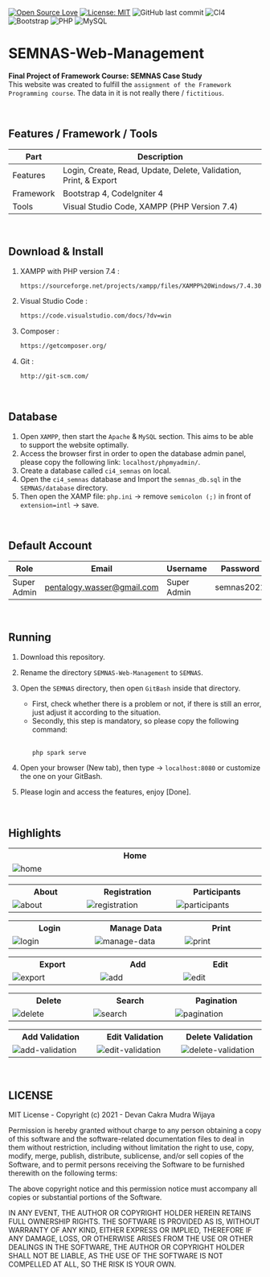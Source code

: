 [![Open Source Love](https://badges.frapsoft.com/os/v1/open-source.svg?style=flat)](https://github.com/ellerbrock/open-source-badges/)
[![License: MIT](https://img.shields.io/badge/License-MIT-green.svg)](https://opensource.org/licenses/MIT)
![GitHub last commit](https://img.shields.io/github/last-commit/devancakra/SEMNAS-Web-Management)
![CI4](https://img.shields.io/badge/-Codeigniter4-darkblue?style=flat&logo=Codeigniter)
![Bootstrap](https://img.shields.io/badge/-Bootstrap-purple.svg?&logo=bootstrap&logoColor=white)
![PHP](https://img.shields.io/badge/-PHP-grey.svg?&logo=PHP&logoColor=white)
![MySQL](https://img.shields.io/badge/-MySQL-blue.svg?style=flat&logo=mysql&logoColor=white)

# SEMNAS-Web-Management
<strong>Final Project of Framework Course: SEMNAS Case Study</strong><br>
This website was created to fulfill the ``` assignment of the Framework Programming course ```. The data in it is not really there / ``` fictitious ```.

<br>

## Features / Framework / Tools
| Part | Description |
| --- | --- |
| Features | Login, Create, Read, Update, Delete, Validation, Print, & Export |
| Framework | Bootstrap 4, CodeIgniter 4 |
| Tools | Visual Studio Code, XAMPP (PHP Version 7.4) |

<br>

## Download & Install
1. XAMPP with PHP version 7.4 :
   
   ```bash
   https://sourceforge.net/projects/xampp/files/XAMPP%20Windows/7.4.30/xampp-windows-x64-7.4.30-1-VC15-installer.exe/download
   ```
   
2. Visual Studio Code :
   
   ```bash
   https://code.visualstudio.com/docs/?dv=win
   ```
   
3. Composer :

   ```bash
   https://getcomposer.org/
   ```
   
4. Git :

   ```bash
   http://git-scm.com/
   ```

<br>

## Database
1. Open ``` XAMPP ```, then start the ``` Apache ``` & ``` MySQL ``` section. This aims to be able to support the website optimally.<br>
2. Access the browser first in order to open the database admin panel, please copy the following link: ``` localhost/phpmyadmin/ ```.
3. Create a database called ``` ci4_semnas ``` on local.<br>
4. Open the ``` ci4_semnas ``` database and Import the ``` semnas_db.sql ``` in the ``` SEMNAS/database ``` directory.<br>
5. Then open the XAMP file: ``` php.ini ``` -> remove ``` semicolon (;) ``` in front of ``` extension=intl ``` -> save.

<br>

## Default Account
| Role | Email | Username | Password |
| --- | --- | --- | --- |
| Super Admin | pentalogy.wasser@gmail.com | Super Admin | semnas2021 |

<br>

## Running
1. Download this repository.<br>
2. Rename the directory ``` SEMNAS-Web-Management ``` to ``` SEMNAS ```.<br>
3. Open the ``` SEMNAS ``` directory, then open ``` GitBash ``` inside that directory.
   <ul>
       <li>First, check whether there is a problem or not, if there is still an error, just adjust it according to the situation.</li>
       <li>Secondly, this step is mandatory, so please copy the following command:<br><br></li>
       
   ````bash
   php spark serve
   ````
   </ul>
4. Open your browser (New tab), then type -> ``` localhost:8080 ``` or customize the one on your GitBash.<br>
5. Please login and access the features, enjoy [Done].

<br>

## Highlights
<table>
<tr>
<th width="840">Home</th>
</tr>
<tr>
<td><img src="https://user-images.githubusercontent.com/54527592/109822472-8fbef980-7c69-11eb-9fee-c3d6f7259862.png" alt="home"></td>
</tr>
</table>
<table>
<tr>
<th width="280">About</th>
<th width="280">Registration</th>
<th width="280">Participants</th>
</tr>
<tr>
<td><img src="https://user-images.githubusercontent.com/54527592/109822592-acf3c800-7c69-11eb-8193-5dc9c91d9b76.png" alt="about"></td>
<td><img src="https://user-images.githubusercontent.com/54527592/109823043-24295c00-7c6a-11eb-85ec-638a93e6b4fe.png" alt="registration"></td>
<td><img src="https://user-images.githubusercontent.com/54527592/109822749-d7458580-7c69-11eb-9332-efdeb85d009f.png" alt="participants"></td>
</tr>
</table>
<table>
<tr>
<th width="280">Login</th>
<th width="280">Manage Data</th>
<th width="280">Print</th>
</tr>
<tr>
<td><img src="https://user-images.githubusercontent.com/54527592/109823193-49b66580-7c6a-11eb-8e2c-c96bd31de17b.png" alt="login"></td>
<td><img src="https://user-images.githubusercontent.com/54527592/109821080-31454b80-7c68-11eb-9cb7-5c66e7420b0d.png" alt="manage-data"></td>
<td><img src="https://user-images.githubusercontent.com/54527592/109821231-59cd4580-7c68-11eb-986c-a3052f8e56c9.png" alt="print"></td>
</tr>
</table>
<table>
<tr>
<th width="280">Export</th>
<th width="280">Add</th>
<th width="280">Edit</th>
</tr>
<tr>
<td><img src="https://user-images.githubusercontent.com/54527592/109821446-926d1f00-7c68-11eb-86cd-fdf8bcd15009.png" alt="export"></td>
<td><img src="https://user-images.githubusercontent.com/54527592/109821546-a9ac0c80-7c68-11eb-8ed2-acfc2ff39b75.png" alt="add"></td>
<td><img src="https://user-images.githubusercontent.com/54527592/109821667-cb0cf880-7c68-11eb-84c1-b78656d5d403.png" alt="edit"></td>
</tr>
</table>
<table>
<tr>
<th width="280">Delete</th>
<th width="280">Search</th>
<th width="280">Pagination</th>
</tr>
<tr>
<td><img src="https://user-images.githubusercontent.com/54527592/109916076-8ffcda80-7ce5-11eb-9341-3949845899e4.png" alt="delete"></td>
<td><img src="https://user-images.githubusercontent.com/54527592/109821995-1e7f4680-7c69-11eb-9580-ceba86b7d798.png" alt="search"></td>
<td><img src="https://user-images.githubusercontent.com/54527592/109822130-42428c80-7c69-11eb-9fae-c2dfda284944.png" alt="pagination"></td>
</tr>
</table>
<table>
<tr>
<th width="280">Add Validation</th>
<th width="280">Edit Validation</th>
<th width="280">Delete Validation</th>
</tr>
<tr>
<td><img src="https://user-images.githubusercontent.com/54527592/109916408-2a5d1e00-7ce6-11eb-81cb-40be595c1404.png" alt="add-validation"></td>
<td><img src="https://user-images.githubusercontent.com/54527592/109916251-dc481a80-7ce5-11eb-8951-398f5d3ed958.png" alt="edit-validation"></td>
<td><img src="https://user-images.githubusercontent.com/54527592/109916161-b458b700-7ce5-11eb-8d13-a890ad4b0e55.png" alt="delete-validation"></td>
</tr>
</table>

<br>

## LICENSE
MIT License - Copyright (c) 2021 - Devan Cakra Mudra Wijaya

Permission is hereby granted without charge to any person obtaining a copy of this software and the software-related documentation files to deal in them without restriction, including without limitation the right to use, copy, modify, merge, publish, distribute, sublicense, and/or sell copies of the Software, and to permit persons receiving the Software to be furnished therewith on the following terms:

The above copyright notice and this permission notice must accompany all copies or substantial portions of the Software.

IN ANY EVENT, THE AUTHOR OR COPYRIGHT HOLDER HEREIN RETAINS FULL OWNERSHIP RIGHTS. THE SOFTWARE IS PROVIDED AS IS, WITHOUT WARRANTY OF ANY KIND, EITHER EXPRESS OR IMPLIED, THEREFORE IF ANY DAMAGE, LOSS, OR OTHERWISE ARISES FROM THE USE OR OTHER DEALINGS IN THE SOFTWARE, THE AUTHOR OR COPYRIGHT HOLDER SHALL NOT BE LIABLE, AS THE USE OF THE SOFTWARE IS NOT COMPELLED AT ALL, SO THE RISK IS YOUR OWN.
